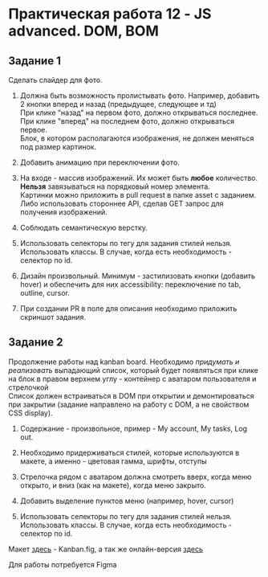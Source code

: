 # Практическая работа 12 - JS advanced. DOM, BOM

## Задание 1

Сделать слайдер для фото.

1. Должна быть возможность пролистывать фото. Например, добавить 2 кнопки вперед и назад (предыдущее, следующее и тд) <br>
При клике "назад" на первом фото, должно открываться последнее. При клике "вперед" на последнем фото, должно открываться первое. <br>
Блок, в котором располагаются изображения, не должен меняться под размер картинок.

2. Добавить анимацию при переключении фото. <br>

3. На входе - массив изображений. Их может быть **любое** количество. **Нельзя** завязываться на порядковый номер элемента. <br>
Картинки можно приложить в pull request в папке asset с заданием. Либо использовать стороннее API, сделав GET запрос для получения изображений.<br>

4. Соблюдать семантическую верстку.<br>

5. Использовать селекторы по тегу для задания стилей нельзя. Использовать классы. В случае, когда есть необходимость - селектор по id.

6. Дизайн произвольный. Минимум - застилизовать кнопки (добавить hover) и обеспечить для них accessibility: переключение по tab, outline, cursor.

7. При создании PR в поле для описания необходимо приложить скриншот задания.

## Задание 2

Продолжение работы над kanban board. Необходимо *придумать и реализовать* выпадающий список, который будет появляться при клике на блок в правом верхнем углу - контейнер с аватаром пользователя и стрелочкой <br>
Список должен встраиваться в DOM при открытии и демонтироваться при закрытии (задание направлено на работу с DOM, а не свойством CSS display).

1. Содержание - произвольное, пример - My account, My tasks, Log out. <br>

2. Необходимо придерживаться стилей, которые используются в макете, а именно - цветовая гамма, шрифты, отступы<br>

3. Стрелочка рядом с аватаром должна смотреть вверх, когда меню открыто, и вниз (как на макете), когда меню закрыто. <br>

4. Добавить выделение пунктов меню (например, hover, cursor) <br>

5. Использовать селекторы по тегу для задания стилей нельзя. Использовать классы. В случае, когда есть необходимость - селектор по id.

Макет [здесь](https://drive.google.com/drive/folders/1NS38C7K_qvMdKjj85KeeUXjfVk3yCiQB?usp=sharing) - Kanban.fig, а так же онлайн-версия [здесь](https://www.figma.com/file/NUMbMR5pCisMuGNIhxgQI4/Kanban?node-id=1%3A2) <br>

Для работы потребуется Figma <br>

